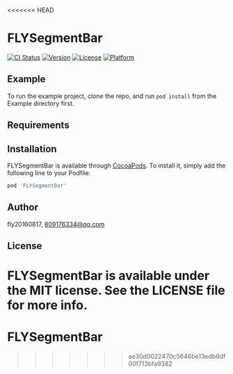<<<<<<< HEAD
# FLYSegmentBar

[![CI Status](https://img.shields.io/travis/fly20160817/FLYSegmentBar.svg?style=flat)](https://travis-ci.org/fly20160817/FLYSegmentBar)
[![Version](https://img.shields.io/cocoapods/v/FLYSegmentBar.svg?style=flat)](https://cocoapods.org/pods/FLYSegmentBar)
[![License](https://img.shields.io/cocoapods/l/FLYSegmentBar.svg?style=flat)](https://cocoapods.org/pods/FLYSegmentBar)
[![Platform](https://img.shields.io/cocoapods/p/FLYSegmentBar.svg?style=flat)](https://cocoapods.org/pods/FLYSegmentBar)

## Example

To run the example project, clone the repo, and run `pod install` from the Example directory first.

## Requirements

## Installation

FLYSegmentBar is available through [CocoaPods](https://cocoapods.org). To install
it, simply add the following line to your Podfile:

```ruby
pod 'FLYSegmentBar'
```

## Author

fly20160817, 809176334@qq.com

## License

FLYSegmentBar is available under the MIT license. See the LICENSE file for more info.
=======
# FLYSegmentBar
>>>>>>> ae30d0022470c5646be13edb6df00f713bfa9382
